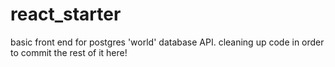# react_starter



basic front end for postgres 'world' database API. cleaning up code in order to commit the rest of it here!

